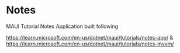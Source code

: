# Notes
MAUI Tutorial Notes Application built following

https://learn.microsoft.com/en-us/dotnet/maui/tutorials/notes-app/
&
https://learn.microsoft.com/en-us/dotnet/maui/tutorials/notes-mvvm/
